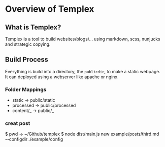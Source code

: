 # Overview of Templex

## What is Templex?

Templex is a tool to build websites/blogs/... using markdown, scss, nunjucks and strategic copying.

## Build Process

Everything is build into a directory, the `publicdir`, to make a static webpage.
It can deployed using a webserver like apache or nginx.

### Folder Mappings

-   static -> public/static
-   processed -> public/processed
-   content/_ -> public/_

### creat post

$ pwd
-> ~/Github/templex
$ node dist/main.js new example/posts/third.md --configdir ./example/config
